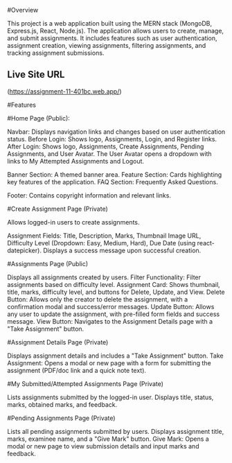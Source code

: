 #Overview

This project is a web application built using the MERN stack (MongoDB, Express.js, React, Node.js). The application allows users to create, manage, and submit assignments. It includes features such as user authentication, assignment creation, viewing assignments, filtering assignments, and tracking assignment submissions.

## Live Site URL
(https://assignment-11-401bc.web.app/)

#Features

#Home Page (Public):

Navbar: Displays navigation links and changes based on user authentication status.
Before Login: Shows logo, Assignments, Login, and Register links.
After Login: Shows logo, Assignments, Create Assignments, Pending Assignments, and User Avatar. The User Avatar opens a dropdown with links to My Attempted Assignments and Logout.

Banner Section: A themed banner area.
Feature Section: Cards highlighting key features of the application.
FAQ Section: Frequently Asked Questions.

Footer: Contains copyright information and relevant links.

#Create Assignment Page (Private)

Allows logged-in users to create assignments.

Assignment Fields: Title, Description, Marks, Thumbnail Image URL, Difficulty Level (Dropdown: Easy, Medium, Hard), Due Date (using react-datepicker).
Displays a success message upon successful creation.

#Assignments Page (Public)

Displays all assignments created by users.
Filter Functionality: Filter assignments based on difficulty level.
Assignment Card: Shows thumbnail, title, marks, difficulty level, and buttons for Delete, Update, and View.
Delete Button: Allows only the creator to delete the assignment, with a confirmation modal and success/error messages.
Update Button: Allows any user to update the assignment, with pre-filled form fields and success message.
View Button: Navigates to the Assignment Details page with a "Take Assignment" button.

#Assignment Details Page (Private)

Displays assignment details and includes a "Take Assignment" button.
Take Assignment: Opens a modal or new page with a form for submitting the assignment (PDF/doc link and a quick note text).

#My Submitted/Attempted Assignments Page (Private)

Lists assignments submitted by the logged-in user.
Displays title, status, marks, obtained marks, and feedback.

#Pending Assignments Page (Private)

Lists all pending assignments submitted by users.
Displays assignment title, marks, examinee name, and a "Give Mark" button.
Give Mark: Opens a modal or new page to view submission details and input marks and feedback.